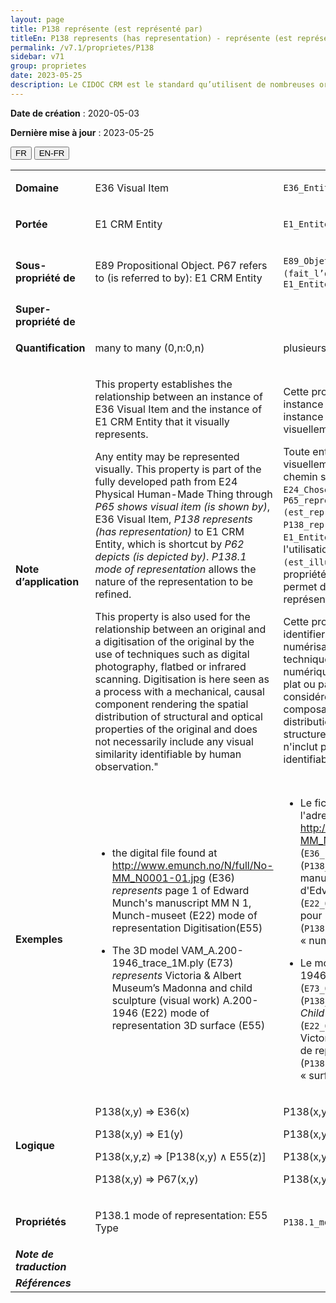 ```yaml
---
layout: page
title: P138 représente (est représenté par)
titleEn: P138 represents (has representation) - représente (est représenté par)
permalink: /v7.1/proprietes/P138
sidebar: v71
group: proprietes
date: 2023-05-25
description: Le CIDOC CRM est le standard qu’utilisent de nombreuses organisations pour l’échange et l’intégration de jeux de données et de spécifications patrimoniales. Il est développé et maintenu à jour exclusivement en anglais par le CRM SIG, un sous-groupe du Conseil international des musées (ICOM). Ceci est une traduction officielle en français développée par la Traduction en français du CIDOC CRM, une initiative qui offre une version française à jour et accessible ouvertement et gratuitement du standard CIDOC CRM et en démocratise l'usage dans la communauté patrimoniale francophone. ------------ The CIDOC CRM is the standard used by many heritage organizations for the exchange and integration of museum collection datasets and specifications. It is developed and maintained exclusively in English by the CRM SIG, a subgroup of the International Council of Museums (ICOM). This is an official translation developed by the Traduction en français du CIDOC CRM, an initiative offering an open, up-to-date, and free French version of the CIDOC CRM standard, and democratizing its use in the francophone heritage community.
---
```


**Date de création** : 2020-05-03

**Dernière mise à jour** : 2023-05-25

<div class="lang-buttons">
 <button id="fr" class="activate">FR</button>
 <button id="en-fr">EN-FR</button>
</div>

<table>
<tbody>
<tr>
<td><strong>Domaine</strong></td>
<td class="en">
<p>E36 Visual Item</p>
</td>
<td>
<p><code class="language-plaintext highlighter-rouge">E36_Entité_visuelle</code></p>
</td>
</tr>
<tr>
<td><strong>Portée</strong></td>
<td class="en">
<p>E1 CRM Entity</p>
</td>
<td>
<p><code class="language-plaintext highlighter-rouge">E1_Entité_CRM</code></p>
</td>
</tr>
<tr>
<td><strong>Sous-propriété de</strong></td>
<td class="en">
<p>E89 Propositional Object. P67 refers to (is referred to by): E1 CRM Entity</p>
</td>
<td>
<p><code class="language-plaintext highlighter-rouge">E89_Objet_propositionnel</code>. <code class="language-plaintext highlighter-rouge">P67_renvoie_à (fait_l’objet_d’un_renvoi_par)</code> : <code class="language-plaintext highlighter-rouge">E1_Entité_CRM</code></p>
</td>
</tr>
<tr>
<td><strong>Super-propriété de</strong></td>
<td class="en">
</td>
<td>
</td>
</tr>
<tr>
<td><strong>Quantification</strong></td>
<td class="en">
<p>many to many (0,n:0,n)</p>
</td>
<td>
<p>plusieurs à plusieurs (0,n:0,n)</p>
</td>
</tr>
<tr>
<td><strong>Note d’application</strong></td>
<td class="en">
<p>This property establishes the relationship between an instance of E36 Visual Item and the instance of E1 CRM Entity that it visually represents. </p>
<p>Any entity may be represented visually. This property is part of the fully developed path from E24 Physical Human-Made Thing through <em>P65 shows visual item (is shown by)</em>, E36 Visual Item, <em>P138 represents (has representation)</em> to E1 CRM Entity, which is shortcut by <em>P62 depicts (is depicted by)</em>. <em>P138.1 mode of representation</em> allows the nature of the representation to be refined. </p>
<p>This property is also used for the relationship between an original and a digitisation of the original by the use of techniques such as digital photography, flatbed or infrared scanning. Digitisation is here seen as a process with a mechanical, causal component rendering the spatial distribution of structural and optical properties of the original and does not necessarily include any visual similarity identifiable by human observation."</p>
</td>
<td>
<p>Cette propriété établit la relation entre une instance de <code class="language-plaintext highlighter-rouge">E36_Entité_visuelle</code> et une instance de <code class="language-plaintext highlighter-rouge">E1_Entité_CRM</code> qu'elle représente visuellement.</p>
<p>Toute entité peut être représentée visuellement. Cette propriété fait partie du chemin sémantique complètement développé <code class="language-plaintext highlighter-rouge">E24_Chose_matérielle_élaborée_par_l’humain</code>, <code class="language-plaintext highlighter-rouge">P65_représente_l’entité_visuelle (est_représenté_par)</code>, <code class="language-plaintext highlighter-rouge">E36_Entité_visuelle</code>, <code class="language-plaintext highlighter-rouge">P138_représente (est_représenté_par)</code>, <code class="language-plaintext highlighter-rouge">E1_Entité_CRM</code>, qui peut être raccourci par l'utilisation de <code class="language-plaintext highlighter-rouge">P62_illustre (est_illustré_par)</code>. L'utilisation de la propriété <code class="language-plaintext highlighter-rouge">P138.1_mode_de_représentation</code> permet de préciser la nature de la représentation.</p>
<p>Cette propriété est aussi utilisée pour identifier la relation entre un original et une numérisation de celui-ci par l'utilisation de techniques telles que la photographie numérique, la numérisation par balayage à plat ou par infrarouge. La numérisation est ici considérée comme un processus avec une composante mécanique et causale rendant la distribution spatiale des propriétés structurelles et optiques de l'original et n'inclut pas nécessairement une similitude identifiable par l'observation humaine.  </p>
</td>
</tr>
<tr>
<td><strong>Exemples</strong></td>
<td class="en">
<ul>
<li><p>the digital file found at <a href="http://www.emunch.no/N/full/No-MM_N0001-01.jpg"><span class="underline">http://www.emunch.no/N/full/No-MM_N0001-01.jpg</span></a> (E36) <em>represents</em> page 1 of Edward Munch's manuscript MM N 1, Munch-museet (E22) mode of representation Digitisation(E55)</p>
</li>
<li><p>The 3D model VAM_A.200-1946_trace_1M.ply (E73) <em>represents</em> Victoria & Albert Museum’s Madonna and child sculpture (visual work) A.200-1946 (E22) mode of representation 3D surface (E55)</p>
</li>
</ul>
</td>
<td>
<ul>
<li><p>Le fichier numérique consultable à l'adresse <a href="http://www.emunch.no/N/full/No-MM_N0001-01.jpg"><span class="underline">http://www.emunch.no/N/full/No-MM_N0001-01.jpg</span></a> (<code class="language-plaintext highlighter-rouge">E36_Entité_visuelle</code>) représente (<code class="language-plaintext highlighter-rouge">P138_représente</code>) la première page du manuscrit MM N 1, Munchmuseet d'Edvard Munch (<code class="language-plaintext highlighter-rouge">E22_Objet_élaboré_par_l’humain</code>) et a pour mode de représentation (<code class="language-plaintext highlighter-rouge">P138.1_mode_de_représentation</code>) « numérisation » (<code class="language-plaintext highlighter-rouge">E55_Type</code>)</p>
</li>
<li><p>Le modèle 3D VAM_A.200-1946_trace_1M.ply (<code class="language-plaintext highlighter-rouge">E73_Objet_informationnel</code>) représente (<code class="language-plaintext highlighter-rouge">P138_représente</code>) la sculpture <em>Virgin and Child</em> A.200-1946 (<code class="language-plaintext highlighter-rouge">E22_Objet_élaboré_par_l’humain</code>) du Victoria & Albert Museum et a pour mode de représentation (<code class="language-plaintext highlighter-rouge">P138.1_mode_de_représentation</code>) « surface 3D » (<code class="language-plaintext highlighter-rouge">E55_Type</code>) </p>
</li>
</ul>
</td>
</tr>
<tr>
<td><strong>Logique</strong></td>
<td class="en">
<p>P138(x,y) ⇒ E36(x) </p>
<p>P138(x,y) ⇒ E1(y) </p>
<p>P138(x,y,z) ⇒ [P138(x,y) ∧ E55(z)] </p>
<p>P138(x,y) ⇒ P67(x,y)</p>
</td>
<td>
<p>P138(x,y) ⇒ E36(x) </p>
<p>P138(x,y) ⇒ E1(y)</p>
<p>P138(x,y,z) ⇒ [P138(x,y) ∧ E55(z)] </p>
<p>P138(x,y) ⇒ P67(x,y)</p>
</td>
</tr>
<tr>
<td><strong>Propriétés</strong></td>
<td class="en">
<p>P138.1 mode of representation: E55 Type </p>
</td>
<td>
<p><code class="language-plaintext highlighter-rouge">P138.1_mode_de_représentation</code> : <code class="language-plaintext highlighter-rouge">E55_Type</code></p>
</td>
</tr>
<tr>
<td><strong><em>Note de traduction</em></strong></td>
<td colspan="2">
</td>
</tr>
<tr>
<td><strong><em>Références</em></strong></td>
<td colspan="2">
</td>
</tr>
</tbody>
</table>

